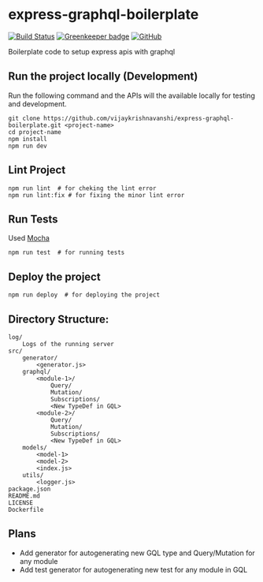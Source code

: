 # express-graphql-boilerplate

[![Build Status](https://travis-ci.com/vijaykrishnavanshi/express-graphql-boilerplate.svg?branch=master)](https://travis-ci.com/vijaykrishnavanshi/express-graphql-boilerplate) 
[![Greenkeeper badge](https://badges.greenkeeper.io/vijaykrishnavanshi/express-graphql-boilerplate.svg)](https://greenkeeper.io/) 
[![GitHub](https://img.shields.io/github/license/vijaykrishnavanshi/express-graphql-boilerplate.svg)](https://github.com/vijaykrishnavanshi/express-graphql-boilerplate/blob/master/LICENSE)

Boilerplate code to setup express apis with graphql

## Run the project locally (Development)

Run the following command and the APIs will the available locally for testing and development.

```closure
git clone https://github.com/vijaykrishnavanshi/express-graphql-boilerplate.git <project-name>
cd project-name
npm install
npm run dev
```

## Lint Project

```closure
npm run lint  # for cheking the lint error
npm run lint:fix # for fixing the minor lint error
```

## Run Tests

Used [Mocha](https://mochajs.org/)

```closure
npm run test  # for running tests
```

## Deploy the project

```closure
npm run deploy  # for deploying the project
```

## Directory Structure:

```
log/
    Logs of the running server
src/
    generator/
        <generator.js>
    graphql/
        <module-1>/
            Query/
            Mutation/
            Subscriptions/
            <New TypeDef in GQL>
        <module-2>/
            Query/
            Mutation/
            Subscriptions/
            <New TypeDef in GQL>
    models/
        <model-1>
        <model-2>
        <index.js>
    utils/
        <logger.js>
package.json
README.md
LICENSE
Dockerfile
```

## Plans

* Add generator for autogenerating new GQL type and Query/Mutation for any module
* Add test generator for autogenerating new test for any module in GQL
